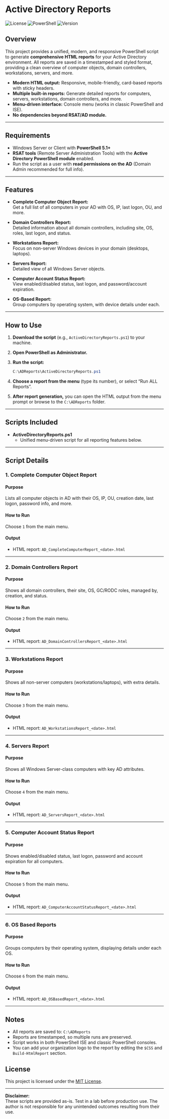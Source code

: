 # Active Directory Reports

![License](https://img.shields.io/badge/license-MIT-blue.svg)
![PowerShell](https://img.shields.io/badge/powershell-5.1%2B-blue.svg)
![Version](https://img.shields.io/badge/version-1.0-green.svg)

## Overview

This project provides a unified, modern, and responsive PowerShell script to generate **comprehensive HTML reports** for your Active Directory environment. All reports are saved in a timestamped and styled format, providing a clean overview of computer objects, domain controllers, workstations, servers, and more.

- **Modern HTML output:** Responsive, mobile-friendly, card-based reports with sticky headers.
- **Multiple built-in reports:** Generate detailed reports for computers, servers, workstations, domain controllers, and more.
- **Menu-driven interface:** Console menu (works in classic PowerShell and ISE).
- **No dependencies beyond RSAT/AD module.**

---

## Requirements

- Windows Server or Client with **PowerShell 5.1+**
- **RSAT tools** (Remote Server Administration Tools) with the **Active Directory PowerShell module** enabled.
- Run the script as a user with **read permissions on the AD** (Domain Admin recommended for full info).

---

## Features

- **Complete Computer Object Report:**  
  Get a full list of all computers in your AD with OS, IP, last logon, OU, and more.

- **Domain Controllers Report:**  
  Detailed information about all domain controllers, including site, OS, roles, last logon, and status.

- **Workstations Report:**  
  Focus on non-server Windows devices in your domain (desktops, laptops).

- **Servers Report:**  
  Detailed view of all Windows Server objects.

- **Computer Account Status Report:**  
  View enabled/disabled status, last logon, and password/account expiration.

- **OS-Based Report:**  
  Group computers by operating system, with device details under each.

---

## How to Use

1. **Download the script** (e.g., `ActiveDirectoryReports.ps1`) to your machine.
2. **Open PowerShell as Administrator.**
3. **Run the script:**
    ```powershell
    C:\ADReports\ActiveDirectoryReports.ps1
    ```
4. **Choose a report from the menu** (type its number), or select “Run ALL Reports”.

5. **After report generation,** you can open the HTML output from the menu prompt or browse to the `C:\ADReports` folder.

---

## Scripts Included

- **ActiveDirectoryReports.ps1**
  - Unified menu-driven script for all reporting features below.

---

## Script Details

### 1. Complete Computer Object Report

#### Purpose
Lists all computer objects in AD with their OS, IP, OU, creation date, last logon, password info, and more.

#### How to Run
Choose `1` from the main menu.

#### Output
- HTML report: `AD_CompleteComputerReport_<date>.html`

---

### 2. Domain Controllers Report

#### Purpose
Shows all domain controllers, their site, OS, GC/RODC roles, managed by, creation, and status.

#### How to Run
Choose `2` from the main menu.

#### Output
- HTML report: `AD_DomainControllersReport_<date>.html`

---

### 3. Workstations Report

#### Purpose
Shows all non-server computers (workstations/laptops), with extra details.

#### How to Run
Choose `3` from the main menu.

#### Output
- HTML report: `AD_WorkstationsReport_<date>.html`

---

### 4. Servers Report

#### Purpose
Shows all Windows Server-class computers with key AD attributes.

#### How to Run
Choose `4` from the main menu.

#### Output
- HTML report: `AD_ServersReport_<date>.html`

---

### 5. Computer Account Status Report

#### Purpose
Shows enabled/disabled status, last logon, password and account expiration for all computers.

#### How to Run
Choose `5` from the main menu.

#### Output
- HTML report: `AD_ComputerAccountStatusReport_<date>.html`

---

### 6. OS Based Reports

#### Purpose
Groups computers by their operating system, displaying details under each OS.

#### How to Run
Choose `6` from the main menu.

#### Output
- HTML report: `AD_OSBasedReport_<date>.html`

---

## Notes

- All reports are saved to: `C:\ADReports`
- Reports are timestamped, so multiple runs are preserved.
- Script works in both PowerShell ISE and classic PowerShell consoles.
- You can add your organization logo to the report by editing the `$CSS` and `Build-HtmlReport` section.

## License

This project is licensed under the [MIT License](https://opensource.org/licenses/MIT).

---

**Disclaimer:**  
These scripts are provided as-is. Test in a lab before production use. The author is not responsible for any unintended outcomes resulting from their use.

